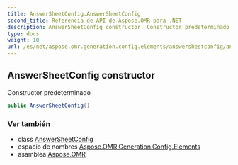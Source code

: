 ```yaml
---
title: AnswerSheetConfig.AnswerSheetConfig
second_title: Referencia de API de Aspose.OMR para .NET
description: AnswerSheetConfig constructor. Constructor predeterminado
type: docs
weight: 10
url: /es/net/aspose.omr.generation.config.elements/answersheetconfig/answersheetconfig/
---
```

## AnswerSheetConfig constructor

Constructor predeterminado

```csharp
public AnswerSheetConfig()
```

### Ver también

* class [AnswerSheetConfig](../)
* espacio de nombres [Aspose.OMR.Generation.Config.Elements](../../answersheetconfig/)
* asamblea [Aspose.OMR](../../../)


